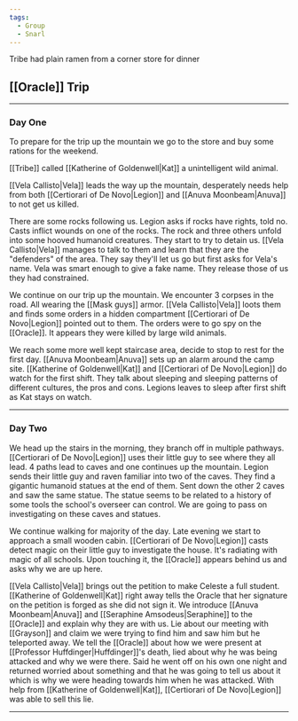 ```yaml
---
tags:
  - Group
  - Snarl
---
```

Tribe had plain ramen from a corner store for dinner
## [[Oracle]] Trip

---
### Day One
To prepare for the trip up the mountain we go to the store and buy some rations for the weekend.

[[Tribe]] called [[Katherine of Goldenwell|Kat]] a unintelligent wild animal.

[[Vela Callisto|Vela]] leads the way up the mountain, desperately needs help from both [[Certiorari of De Novo|Legion]] and [[Anuva Moonbeam|Anuva]] to not get us killed.

There are some rocks following us. Legion asks if rocks have rights, told no. Casts inflict wounds on one of the rocks. The rock and three others unfold into some hooved humanoid creatures. They start to try to detain us.  [[Vela Callisto|Vela]] manages to talk to them and learn that they are the "defenders" of the area. They say they'll let us go but first asks for Vela's name.  Vela was smart enough to give a fake name. They release those of us they had constrained. 

We continue on our trip up the mountain. We encounter 3 corpses in the road. All wearing the [[Mask guys]] armor. [[Vela Callisto|Vela]] loots them and finds some orders in a hidden compartment [[Certiorari of De Novo|Legion]] pointed out to them. The orders were to go spy on the [[Oracle]]. It appears they were killed by large wild animals.

We reach some more well kept staircase area, decide to stop to rest for the first day. [[Anuva Moonbeam|Anuva]] sets up an alarm around the camp site. [[Katherine of Goldenwell|Kat]] and [[Certiorari of De Novo|Legion]] do watch for the first shift. They talk about sleeping and sleeping patterns of different cultures, the pros and cons. Legions leaves to sleep after first shift as Kat stays on watch.

---
### Day Two
We head up the stairs in the morning, they branch off in multiple pathways. [[Certiorari of De Novo|Legion]] uses their little guy to see where they all lead. 4 paths lead to caves and one continues up the mountain. Legion sends their little guy and raven familiar into two of the caves. They find a gigantic humanoid statues at the end of them. Sent down the other 2 caves and saw the same statue. The statue seems to be related to a history of some tools the school's overseer can control. We are going to pass on investigating on these caves and statues. 

We continue walking for majority of the day. Late evening we start to approach a small wooden cabin. [[Certiorari of De Novo|Legion]] casts detect magic on their little guy to investigate the house. It's radiating with magic of all schools. Upon touching it, the [[Oracle]] appears behind us and asks why we are up here. 

[[Vela Callisto|Vela]] brings out the petition to make Celeste a full student. [[Katherine of Goldenwell|Kat]] right away tells the Oracle that her signature on the petition is forged as she did not sign it.
We introduce [[Anuva Moonbeam|Anuva]] and [[Seraphine Amsodeus|Seraphine]] to the [[Oracle]] and explain why they are with us. Lie about our meeting with [[Grayson]] and claim we were trying to find him and saw him but he teleported away.
We tell the [[Oracle]] about how we were present at [[Professor Huffdinger|Huffdinger]]'s death, lied about why he was being attacked and why we were there. Said he went off on his own one night and returned worried about something and that he was going to tell us about it which is why we were heading towards him when he was attacked. 
With help from [[Katherine of Goldenwell|Kat]], [[Certiorari of De Novo|Legion]] was able to sell this lie.

---